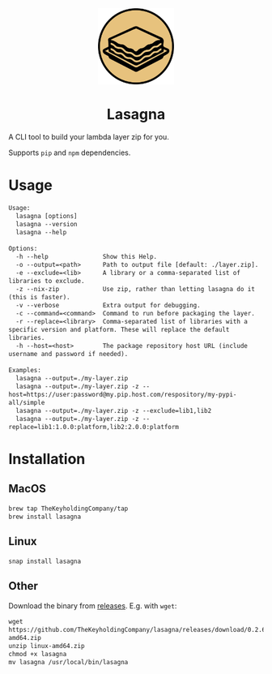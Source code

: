 <div align="center"><img width=150 src="./docs/icon.svg" /></div>
<h1 align="center">Lasagna</h1>

A CLI tool to build your lambda layer zip for you.

Supports `pip` and `npm` dependencies.

# Usage
```
Usage:
  lasagna [options]
  lasagna --version
  lasagna --help

Options:
  -h --help               Show this Help.
  -o --output=<path>      Path to output file [default: ./layer.zip].
  -e --exclude=<lib>      A library or a comma-separated list of libraries to exclude.
  -z --nix-zip            Use zip, rather than letting lasagna do it (this is faster).
  -v --verbose            Extra output for debugging.
  -c --command=<command>  Command to run before packaging the layer.
  -r --replace=<library>  Comma-separated list of libraries with a specific version and platform. These will replace the default libraries.
  -h --host=<host>        The package repository host URL (include username and password if needed).

Examples:
  lasagna --output=./my-layer.zip
  lasagna --output=./my-layer.zip -z --host=https://user:password@my.pip.host.com/respository/my-pypi-all/simple
  lasagna --output=./my-layer.zip -z --exclude=lib1,lib2
  lasagna --output=./my-layer.zip -z --replace=lib1:1.0.0:platform,lib2:2.0.0:platform
```

# Installation
## MacOS
```shell
brew tap TheKeyholdingCompany/tap
brew install lasagna
```

## Linux
```shell
snap install lasagna
```

## Other
Download the binary from [releases](https://github.com/TheKeyholdingCompany/lasagna/releases).
E.g. with `wget`:
```shell
wget https://github.com/TheKeyholdingCompany/lasagna/releases/download/0.2.6/linux-amd64.zip
unzip linux-amd64.zip
chmod +x lasagna
mv lasagna /usr/local/bin/lasagna
```
